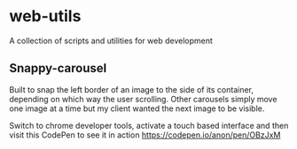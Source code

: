 # web-utils
A collection of scripts and utilities for web development


## Snappy-carousel

Built to snap the left border of an image to the side of its container, depending on which way the user scrolling. Other carousels simply move one image at a time but my client wanted the next image to be visible.

Switch to chrome developer tools, activate a touch based interface and then visit this CodePen to see it in action https://codepen.io/anon/pen/OBzJxM
